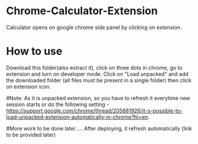 # Chrome-Calculator-Extension
Calculator opens on google chrome side panel by clicking on extension.

# How to use
Download this folder(also extract it), click on three dots in chrome, go to extension and turn on developer mode. Click on "Load unpacked" and add the downloaded folder (all files must be present in a single folder) then click on extension icon.

#Note:
As it is unpacked extension, so you have to refresh it everytime new session starts or do the following setting - https://support.google.com/chrome/thread/205881926/it-s-possible-to-load-unpacked-extension-automatically-in-chrome?hl=en.

#More work to be done  later..... 
After deploying, it refresh automatically (link to be provided later)
